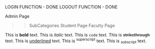 LOGIN FUNCTION - DONE
LOGOUT FUNCTION - DONE

<!-- TO DO LIST-->
Admin Page
>> SubCategories
Student Page
Faculty Page

This is **bold** text.
This is *italic* text.
This is `code` text.
This is ~~strikethrough~~ text.
This is <u>underlined</u> text.
This is <sup>superscript</sup> text.
This is <sub>subscript</sub> text.